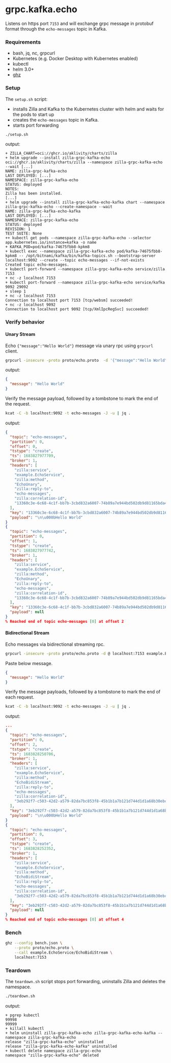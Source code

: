 # grpc.kafka.echo

Listens on https port `7153` and will exchange grpc message in protobuf format through the `echo-messages` topic in Kafka.

### Requirements

- bash, jq, nc, grpcurl
- Kubernetes (e.g. Docker Desktop with Kubernetes enabled)
- kubectl
- helm 3.0+
- [ghz](https://ghz.sh/docs/install)

### Setup

The `setup.sh` script:

- installs Zilla and Kafka to the Kubernetes cluster with helm and waits for the pods to start up
- creates the `echo-messages` topic in Kafka.
- starts port forwarding

```bash
./setup.sh
```

output:

```text
+ ZILLA_CHART=oci://ghcr.io/aklivity/charts/zilla
+ helm upgrade --install zilla-grpc-kafka-echo oci://ghcr.io/aklivity/charts/zilla --namespace zilla-grpc-kafka-echo --wait [...]
NAME: zilla-grpc-kafka-echo
LAST DEPLOYED: [...]
NAMESPACE: zilla-grpc-kafka-echo
STATUS: deployed
NOTES:
Zilla has been installed.
[...]
+ helm upgrade --install zilla-grpc-kafka-echo-kafka chart --namespace zilla-grpc-kafka-echo --create-namespace --wait
NAME: zilla-grpc-kafka-echo-kafka
LAST DEPLOYED: [...]
NAMESPACE: zilla-grpc-kafka-echo
STATUS: deployed
REVISION: 1
TEST SUITE: None
++ kubectl get pods --namespace zilla-grpc-kafka-echo --selector app.kubernetes.io/instance=kafka -o name
+ KAFKA_POD=pod/kafka-74675fbb8-kpkm8
+ kubectl exec --namespace zilla-grpc-kafka-echo pod/kafka-74675fbb8-kpkm8 -- /opt/bitnami/kafka/bin/kafka-topics.sh --bootstrap-server localhost:9092 --create --topic echo-messages --if-not-exists
Created topic echo-messages.
+ kubectl port-forward --namespace zilla-grpc-kafka-echo service/zilla 7153
+ nc -z localhost 7153
+ kubectl port-forward --namespace zilla-grpc-kafka-echo service/kafka 9092 29092
+ sleep 1
+ nc -z localhost 7153
Connection to localhost port 7153 [tcp/websm] succeeded!
+ nc -z localhost 9092
Connection to localhost port 9092 [tcp/XmlIpcRegSvc] succeeded!
```

### Verify behavior

#### Unary Stream

Echo `{"message":"Hello World"}` message via unary rpc using `grpcurl` client.

```bash
grpcurl -insecure -proto proto/echo.proto  -d '{"message":"Hello World"}' localhost:7153 example.EchoService.EchoUnary
```

output:

```json
{
  "message": "Hello World"
}
```

Verify the message payload, followed by a tombstone to mark the end of the request.

```bash
kcat -C -b localhost:9092 -t echo-messages -J -u | jq .
```

output:

```json
{
  "topic": "echo-messages",
  "partition": 0,
  "offset": 0,
  "tstype": "create",
  "ts": 1683827977709,
  "broker": 1,
  "headers": [
    "zilla:service",
    "example.EchoService",
    "zilla:method",
    "EchoUnary",
    "zilla:reply-to",
    "echo-messages",
    "zilla:correlation-id",
    "13360c3e-6c68-4c1f-bb7b-3cbd832a6007-74b89a7e944bd502db9d81165bda4983"
  ],
  "key": "13360c3e-6c68-4c1f-bb7b-3cbd832a6007-74b89a7e944bd502db9d81165bda4983",
  "payload": "\n\u000bHello World"
}
{
  "topic": "echo-messages",
  "partition": 0,
  "offset": 1,
  "tstype": "create",
  "ts": 1683827977742,
  "broker": 1,
  "headers": [
    "zilla:service",
    "example.EchoService",
    "zilla:method",
    "EchoUnary",
    "zilla:reply-to",
    "echo-messages",
    "zilla:correlation-id",
    "13360c3e-6c68-4c1f-bb7b-3cbd832a6007-74b89a7e944bd502db9d81165bda4983"
  ],
  "key": "13360c3e-6c68-4c1f-bb7b-3cbd832a6007-74b89a7e944bd502db9d81165bda4983",
  "payload": null
}
% Reached end of topic echo-messages [0] at offset 2
```

#### Bidirectional Stream

Echo messages via bidirectional streaming rpc.

```bash
grpcurl -insecure -proto proto/echo.proto -d @ localhost:7153 example.EchoService.EchoBidiStream
```

Paste below message.

```json
{
  "message": "Hello World"
}
```

Verify the message payloads, followed by a tombstone to mark the end of each request.

```bash
kcat -C -b localhost:9092 -t echo-messages -J -u | jq .
```

output:

```json
...
{
  "topic": "echo-messages",
  "partition": 0,
  "offset": 2,
  "tstype": "create",
  "ts": 1683828250706,
  "broker": 1,
  "headers": [
    "zilla:service",
    "example.EchoService",
    "zilla:method",
    "EchoBidiStream",
    "zilla:reply-to",
    "echo-messages",
    "zilla:correlation-id",
    "3eb292f7-c503-42d2-a579-82da7bc853f8-45b1b1a7b121d744d1d1a68b30ebc5ef"
  ],
  "key": "3eb292f7-c503-42d2-a579-82da7bc853f8-45b1b1a7b121d744d1d1a68b30ebc5ef",
  "payload": "\n\u000bHello World"
}
{
  "topic": "echo-messages",
  "partition": 0,
  "offset": 3,
  "tstype": "create",
  "ts": 1683828252352,
  "broker": 1,
  "headers": [
    "zilla:service",
    "example.EchoService",
    "zilla:method",
    "EchoBidiStream",
    "zilla:reply-to",
    "echo-messages",
    "zilla:correlation-id",
    "3eb292f7-c503-42d2-a579-82da7bc853f8-45b1b1a7b121d744d1d1a68b30ebc5ef"
  ],
  "key": "3eb292f7-c503-42d2-a579-82da7bc853f8-45b1b1a7b121d744d1d1a68b30ebc5ef",
  "payload": null
}
% Reached end of topic echo-messages [0] at offset 4
```

### Bench

```bash
ghz --config bench.json \
    --proto proto/echo.proto \
    --call example.EchoService/EchoBidiStream \
    localhost:7153
```

### Teardown

The `teardown.sh` script stops port forwarding, uninstalls Zilla and deletes the namespace.

```bash
./teardown.sh
```

output:

```text
+ pgrep kubectl
99998
99999
+ killall kubectl
+ helm uninstall zilla-grpc-kafka-echo zilla-grpc-kafka-echo-kafka --namespace zilla-grpc-kafka-echo
release "zilla-grpc-kafka-echo" uninstalled
release "zilla-grpc-kafka-echo-kafka" uninstalled
+ kubectl delete namespace zilla-grpc-echo
namespace "zilla-grpc-kafka-echo" deleted
```
